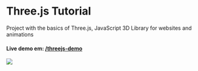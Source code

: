 # Three.js Tutorial

Project with the basics of Three.js, JavaScript 3D Library for websites and animations

#### Live demo em: [/threejs-demo](https://rodrigosv91.github.io/threejs-demo)

![](https://i.imgur.com/P4KLlOR.jpg)

